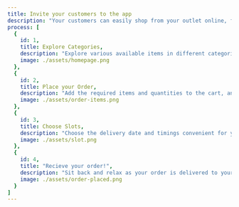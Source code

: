 ```yaml
---
title: Invite your customers to the app
description: "Your customers can easily shop from your outlet online, from the comfort of their homes with the NeedsMart User App."
process: [
  {
    id: 1,
    title: Explore Categories,
    description: "Explore various available items in different categories on the app.",
    image: ./assets/homepage.png
  },
  {
    id: 2,
    title: Place your Order,
    description: "Add the required items and quantities to the cart, and track your bill easily.",
    image: ./assets/order-items.png
  },
  {
    id: 3,
    title: Choose Slots,
    description: "Choose the delivery date and timings convenient for you",
    image: ./assets/slot.png
  },
  {
    id: 4,
    title: "Recieve your order!",
    description: "Sit back and relax as your order is delivered to your doorstep.",
    image: ./assets/order-placed.png
  }
]
---
```

